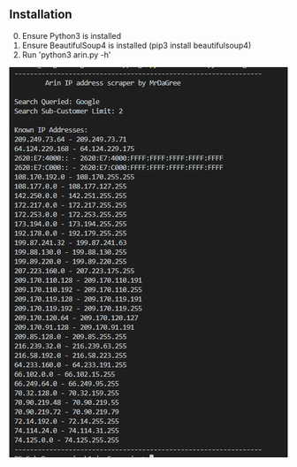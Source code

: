 ## Installation

0. Ensure Python3 is installed
1. Ensure BeautifulSoup4 is installed (pip3 install beautifulsoup4)
2. Run 'python3 arin.py -h'

![](https://raw.githubusercontent.com/MrDaGree/arindatascrape/master/arin-screenshot.PNG)